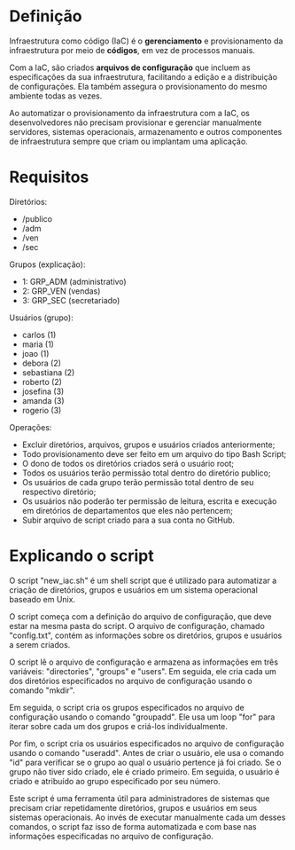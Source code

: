 # Definição

Infraestrutura como código (IaC) é o **gerenciamento** e provisionamento da infraestrutura por meio de **códigos**, em vez de processos manuais.

Com a IaC, são criados **arquivos de configuração** que incluem as especificações da sua infraestrutura, facilitando a edição e a distribuição de configurações. Ela também assegura o provisionamento do mesmo ambiente todas as vezes. 

Ao automatizar o provisionamento da infraestrutura com a IaC, os desenvolvedores não precisam provisionar e gerenciar manualmente servidores, sistemas operacionais, armazenamento e outros componentes de infraestrutura sempre que criam ou implantam uma aplicação.

# Requisitos

Diretórios:

- /publico
- /adm
- /ven
- /sec

Grupos (explicação):

- 1: GRP_ADM (administrativo)
- 2: GRP_VEN (vendas)
- 3: GRP_SEC (secretariado)

Usuários (grupo):

- carlos (1)
- maria (1)
- joao (1)
- debora (2)
- sebastiana (2)
- roberto (2)
- josefina (3)
- amanda (3)
- rogerio (3)

Operações:

- Excluir diretórios, arquivos, grupos e usuários criados anteriormente;
- Todo provisionamento deve ser feito em um arquivo do tipo Bash Script;
- O dono de todos os diretórios criados será o usuário root;
- Todos os usuários terão permissão total dentro do diretório publico;
- Os usuários de cada grupo terão permissão total dentro de seu respectivo diretório;
- Os usuários não poderão ter permissão de leitura, escrita e execução em diretórios de departamentos que eles não pertencem;
- Subir arquivo de script criado para a sua conta no GitHub.

# Explicando o script

O script "new_iac.sh" é um shell script que é utilizado para automatizar a criação de diretórios, grupos e usuários em um sistema operacional baseado em Unix.

O script começa com a definição do arquivo de configuração, que deve estar na mesma pasta do script. O arquivo de configuração, chamado "config.txt", contém as informações sobre os diretórios, grupos e usuários a serem criados.

O script lê o arquivo de configuração e armazena as informações em três variáveis: "directories", "groups" e "users". Em seguida, ele cria cada um dos diretórios especificados no arquivo de configuração usando o comando "mkdir".

Em seguida, o script cria os grupos especificados no arquivo de configuração usando o comando "groupadd". Ele usa um loop "for" para iterar sobre cada um dos grupos e criá-los individualmente.

Por fim, o script cria os usuários especificados no arquivo de configuração usando o comando "useradd". Antes de criar o usuário, ele usa o comando "id" para verificar se o grupo ao qual o usuário pertence já foi criado. Se o grupo não tiver sido criado, ele é criado primeiro. Em seguida, o usuário é criado e atribuído ao grupo especificado por seu número.

Este script é uma ferramenta útil para administradores de sistemas que precisam criar repetidamente diretórios, grupos e usuários em seus sistemas operacionais. Ao invés de executar manualmente cada um desses comandos, o script faz isso de forma automatizada e com base nas informações especificadas no arquivo de configuração.